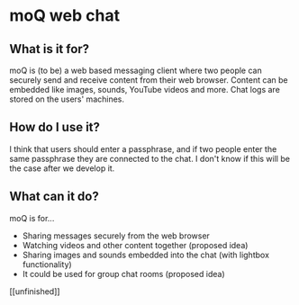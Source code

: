 moQ web chat
==============

What is it for?
--------------

moQ is (to be) a web based messaging client where two people can securely send and receive content from their web browser. Content can be embedded like images, sounds, YouTube videos and more. Chat logs are stored on the users' machines.

How do I use it?
--------------

I think that users should enter a passphrase, and if two people enter the same passphrase they are connected to the chat. I don't know if this will be the case after we develop it.

What can it do?
--------------

moQ is for...

- Sharing messages securely from the web browser
- Watching videos and other content together (proposed idea)
- Sharing images and sounds embedded into the chat (with lightbox functionality)
- It could be used for group chat rooms (proposed idea)

[[unfinished]]